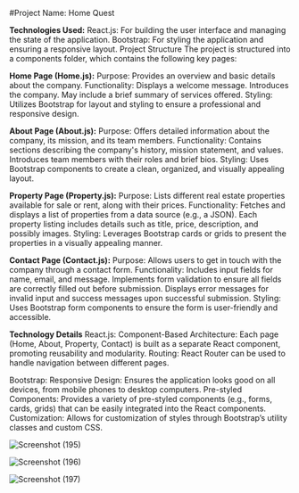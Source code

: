 #Project Name: Home Quest

**Technologies Used:**
React.js: For building the user interface and managing the state of the application.
Bootstrap: For styling the application and ensuring a responsive layout.
Project Structure
The project is structured into a components folder, which contains the following key pages:

**Home Page (Home.js):**
Purpose: Provides an overview and basic details about the company.
Functionality:
Displays a welcome message.
Introduces the company.
May include a brief summary of services offered.
Styling: Utilizes Bootstrap for layout and styling to ensure a professional and responsive design.

**About Page (About.js):**
Purpose: Offers detailed information about the company, its mission, and its team members.
Functionality:
Contains sections describing the company's history, mission statement, and values.
Introduces team members with their roles and brief bios.
Styling: Uses Bootstrap components to create a clean, organized, and visually appealing layout.

**Property Page (Property.js):**
Purpose: Lists different real estate properties available for sale or rent, along with their prices.
Functionality:
Fetches and displays a list of properties from a data source (e.g., a JSON).
Each property listing includes details such as title, price, description, and possibly images.
Styling: Leverages Bootstrap cards or grids to present the properties in a visually appealing manner.

**Contact Page (Contact.js):**
Purpose: Allows users to get in touch with the company through a contact form.
Functionality:
Includes input fields for name, email, and message.
Implements form validation to ensure all fields are correctly filled out before submission.
Displays error messages for invalid input and success messages upon successful submission.
Styling: Uses Bootstrap form components to ensure the form is user-friendly and accessible.

**Technology Details**
React.js:
Component-Based Architecture: Each page (Home, About, Property, Contact) is built as a separate React component, promoting reusability and modularity.
Routing: React Router can be used to handle navigation between different pages.

Bootstrap:
Responsive Design: Ensures the application looks good on all devices, from mobile phones to desktop computers.
Pre-styled Components: Provides a variety of pre-styled components (e.g., forms, cards, grids) that can be easily integrated into the React components.
Customization: Allows for customization of styles through Bootstrap’s utility classes and custom CSS.


![Screenshot (195)](https://github.com/NikhitaAgarwal/HomeQuest/assets/96190789/33787bc6-8388-4bac-abb6-d439d9bd88b5)

![Screenshot (196)](https://github.com/NikhitaAgarwal/HomeQuest/assets/96190789/57f51346-c3fb-4f94-9586-b8c35f52549f)

![Screenshot (197)](https://github.com/NikhitaAgarwal/HomeQuest/assets/96190789/275a2090-ff8c-441b-a6fb-b8a37895d439)







